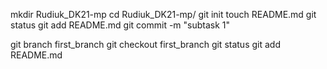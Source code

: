 mkdir Rudiuk_DK21-mp
cd Rudiuk_DK21-mp/
git init
touch README.md
git status
git add README.md
git commit -m "subtask 1"

git branch first_branch
git checkout first_branch
git status
git add README.md


